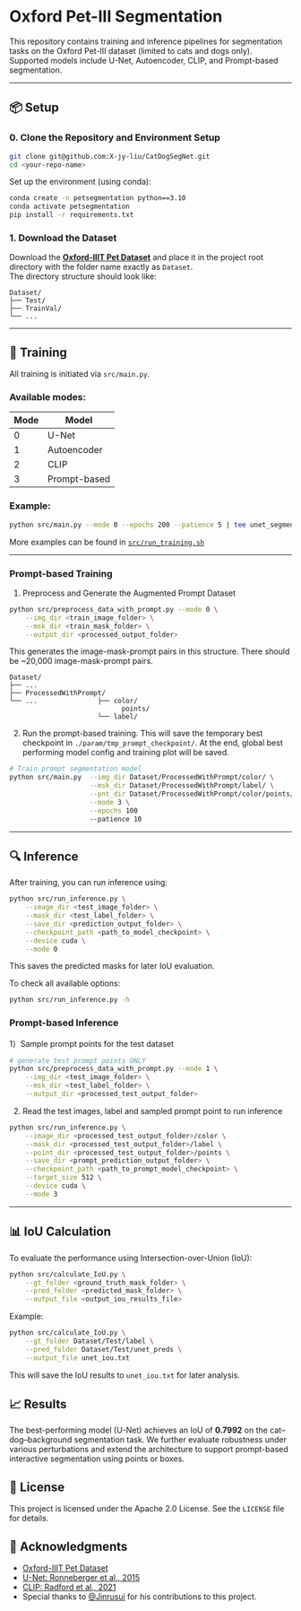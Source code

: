 <!-- # cv_miniProject2submit

Width <= 512px: 3630/3680 (98.64%)
Height <= 512px: 3648/3680 (99.13%) -->

# Oxford Pet-III Segmentation

This repository contains training and inference pipelines for segmentation tasks on the Oxford Pet-III dataset (limited to cats and dogs only). Supported models include U-Net, Autoencoder, CLIP, and Prompt-based segmentation.

---

## 📦 Setup

### 0. Clone the Repository and Environment Setup

```bash
git clone git@github.com:X-jy-liu/CatDogSegNet.git
cd <your-repo-name>
```

Set up the environment (using conda):
```bash
conda create -n petsegmentation python==3.10
conda activate petsegmentation
pip install -r requirements.txt
```

### 1. Download the Dataset

Download the [**Oxford-IIIT Pet Dataset**](https://www.robots.ox.ac.uk/~vgg/data/pets/) and place it in the project root directory with the folder name exactly as `Dataset`.  
The directory structure should look like:

```
Dataset/
├── Test/
├── TrainVal/
└── ...
```

---

## 🚀 Training

All training is initiated via `src/main.py`.

### Available modes:

| Mode | Model         |
|------|---------------|
| 0    | U-Net         |
| 1    | Autoencoder   |
| 2    | CLIP          |
| 3    | Prompt-based  |

### Example:

```bash
python src/main.py --mode 0 --epochs 200 --patience 5 | tee unet_segmentation.log
```

More examples can be found in [`src/run_training.sh`](src/run_training.sh)

---

### Prompt-based Training

1)  Preprocess and Generate the Augmented Prompt Dataset

```bash
python src/preprocess_data_with_prompt.py --mode 0 \
    --img_dir <train_image_folder> \
    --msk_dir <train_mask_folder> \
    --output_dir <processed_output_folder>
```
This generates the image-mask-prompt pairs in this structure. There should be ~20,000 image-mask-prompt pairs.
```
Dataset/
├── ...
├── ProcessedWithPrompt/ 
└── ...               ├── color/
                            points/
                      └── label/
```

2) Run the prompt-based training. This will save the temporary best checkpoint in `./param/tmp_prompt_checkpoint/`. At the end, global best performing model config and training plot will be saved.
``` bash
# Train prompt segmentation model
python src/main.py  --img_dir Dataset/ProcessedWithPrompt/color/ \
                    --msk_dir Dataset/ProcessedWithPrompt/label/ \
                    --pnt_dir Dataset/ProcessedWithPrompt/color/points/ \
                    --mode 3 \
                    --epochs 100
                    --patience 10
```

---

## 🔍 Inference

After training, you can run inference using:

```bash
python src/run_inference.py \
    --image_dir <test_image_folder> \
    --mask_dir <test_label_folder> \
    --save_dir <prediction_output_folder> \
    --checkpoint_path <path_to_model_checkpoint> \
    --device cuda \
    --mode 0
```

This saves the predicted masks for later IoU evaluation.

To check all available options:

```bash
python src/run_inference.py -h
```
### Prompt-based Inference
1）Sample prompt points for the test dataset
```bash
# generate test prompt points ONLY
python src/preprocess_data_with_prompt.py --mode 1 \
    --img_dir <test_image_folder> \
    --msk_dir <test_label_folder> \
    --output_dir <processed_test_output_folder>

```
2) Read the test images, label and sampled prompt point to run inference 
```bash
python src/run_inference.py \
    --image_dir <processed_test_output_folder>/color \
    --mask_dir <processed_test_output_folder>/label \
    --point_dir <processed_test_output_folder>/points \
    --save_dir <prompt_prediction_output_folder> \
    --checkpoint_path <path_to_prompt_model_checkpoint> \
    --target_size 512 \
    --device cuda \
    --mode 3
```

---

## 📊 IoU Calculation

To evaluate the performance using Intersection-over-Union (IoU):
```bash
python src/calculate_IoU.py \
    --gt_folder <ground_truth_mask_folder> \
    --pred_folder <predicted_mask_folder> \
    --output_file <output_iou_results_file>
```

Example:
```bash
python src/calculate_IoU.py \
    --gt_folder Dataset/Test/label \
    --pred_folder Dataset/Test/unet_preds \
    --output_file unet_iou.txt
```

This will save the IoU results to `unet_iou.txt` for later analysis.

## 📈 Results

The best-performing model (U-Net) achieves an IoU of **0.7992** on the cat–dog–background segmentation task.
We further evaluate robustness under various perturbations and extend the architecture to support prompt-based interactive segmentation using points or boxes.

## 📜 License

This project is licensed under the Apache 2.0 License. See the `LICENSE` file for details.

## 🌟 Acknowledgments
- [Oxford-IIIT Pet Dataset](https://www.robots.ox.ac.uk/~vgg/data/pets/)
- [U-Net: Ronneberger et al., 2015](https://arxiv.org/abs/1505.04597)
- [CLIP: Radford et al., 2021](https://arxiv.org/abs/2103.00020)
- Special thanks to [@Jinrusui](https://github.com/Jinrusui) for his contributions to this project.